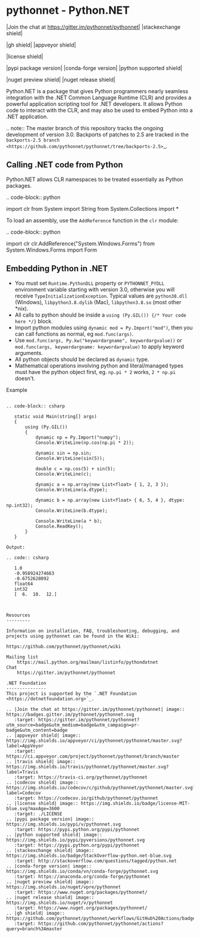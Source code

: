 pythonnet - Python.NET
===========================

|Join the chat at https://gitter.im/pythonnet/pythonnet| |stackexchange shield|

|gh shield| |appveyor shield|

|license shield|

|pypi package version| |conda-forge version| |python supported shield|

|nuget preview shield| |nuget release shield|

Python.NET is a package that gives Python programmers nearly
seamless integration with the .NET Common Language Runtime (CLR) and
provides a powerful application scripting tool for .NET developers. It
allows Python code to interact with the CLR, and may also be used to
embed Python into a .NET application.

.. note::
   The master branch of this repository tracks the ongoing development of version 3.0.
   Backports of patches to 2.5 are tracked in the
   `backports-2.5 branch <https://github.com/pythonnet/pythonnet/tree/backports-2.5>`_.

Calling .NET code from Python
-----------------------------

Python.NET allows CLR namespaces to be treated essentially as Python packages.

.. code-block:: python

   import clr
   from System import String
   from System.Collections import *

To load an assembly, use the ``AddReference`` function in the ``clr``
module:

.. code-block:: python

   import clr
   clr.AddReference("System.Windows.Forms")
   from System.Windows.Forms import Form

Embedding Python in .NET
------------------------

-  You must set `Runtime.PythonDLL` property or `PYTHONNET_PYDLL` environment variable
   starting with version 3.0, otherwise you will receive `TypeInitializationException`.
   Typical values are `python38.dll` (Windows), `libpython3.8.dylib` (Mac),
   `libpython3.8.so` (most other *nix).
-  All calls to python should be inside a
   ``using (Py.GIL()) {/* Your code here */}`` block.
-  Import python modules using ``dynamic mod = Py.Import("mod")``, then
   you can call functions as normal, eg ``mod.func(args)``.
-  Use ``mod.func(args, Py.kw("keywordargname", keywordargvalue))`` or
   ``mod.func(args, keywordargname: keywordargvalue)`` to apply keyword
   arguments.
-  All python objects should be declared as ``dynamic`` type.
-  Mathematical operations involving python and literal/managed types
   must have the python object first, eg. ``np.pi * 2`` works,
   ``2 * np.pi`` doesn't.

Example
~~~~~~~

.. code-block:: csharp

   static void Main(string[] args)
   {
       using (Py.GIL())
       {
           dynamic np = Py.Import("numpy");
           Console.WriteLine(np.cos(np.pi * 2));

           dynamic sin = np.sin;
           Console.WriteLine(sin(5));

           double c = np.cos(5) + sin(5);
           Console.WriteLine(c);

           dynamic a = np.array(new List<float> { 1, 2, 3 });
           Console.WriteLine(a.dtype);

           dynamic b = np.array(new List<float> { 6, 5, 4 }, dtype: np.int32);
           Console.WriteLine(b.dtype);

           Console.WriteLine(a * b);
           Console.ReadKey();
       }
   }

Output:

.. code:: csharp

   1.0
   -0.958924274663
   -0.6752620892
   float64
   int32
   [  6.  10.  12.]



Resources
---------

Information on installation, FAQ, troubleshooting, debugging, and
projects using pythonnet can be found in the Wiki:

https://github.com/pythonnet/pythonnet/wiki

Mailing list
    https://mail.python.org/mailman/listinfo/pythondotnet
Chat
    https://gitter.im/pythonnet/pythonnet

.NET Foundation
---------------
This project is supported by the `.NET Foundation <https://dotnetfoundation.org>`_.

.. |Join the chat at https://gitter.im/pythonnet/pythonnet| image:: https://badges.gitter.im/pythonnet/pythonnet.svg
   :target: https://gitter.im/pythonnet/pythonnet?utm_source=badge&utm_medium=badge&utm_campaign=pr-badge&utm_content=badge
.. |appveyor shield| image:: https://img.shields.io/appveyor/ci/pythonnet/pythonnet/master.svg?label=AppVeyor
   :target: https://ci.appveyor.com/project/pythonnet/pythonnet/branch/master
.. |travis shield| image:: https://img.shields.io/travis/pythonnet/pythonnet/master.svg?label=Travis
   :target: https://travis-ci.org/pythonnet/pythonnet
.. |codecov shield| image:: https://img.shields.io/codecov/c/github/pythonnet/pythonnet/master.svg?label=Codecov
   :target: https://codecov.io/github/pythonnet/pythonnet
.. |license shield| image:: https://img.shields.io/badge/license-MIT-blue.svg?maxAge=3600
   :target: ./LICENSE
.. |pypi package version| image:: https://img.shields.io/pypi/v/pythonnet.svg
   :target: https://pypi.python.org/pypi/pythonnet
.. |python supported shield| image:: https://img.shields.io/pypi/pyversions/pythonnet.svg
   :target: https://pypi.python.org/pypi/pythonnet
.. |stackexchange shield| image:: https://img.shields.io/badge/StackOverflow-python.net-blue.svg
   :target: http://stackoverflow.com/questions/tagged/python.net
.. |conda-forge version| image:: https://img.shields.io/conda/vn/conda-forge/pythonnet.svg
   :target: https://anaconda.org/conda-forge/pythonnet
.. |nuget preview shield| image:: https://img.shields.io/nuget/vpre/pythonnet
   :target: https://www.nuget.org/packages/pythonnet/
.. |nuget release shield| image:: https://img.shields.io/nuget/v/pythonnet
   :target: https://www.nuget.org/packages/pythonnet/
.. |gh shield| image:: https://github.com/pythonnet/pythonnet/workflows/GitHub%20Actions/badge.svg
   :target: https://github.com/pythonnet/pythonnet/actions?query=branch%3Amaster

